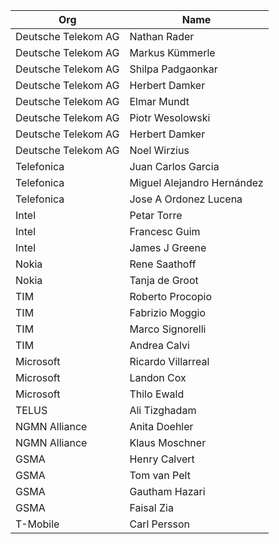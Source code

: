 
| Org                    | Name                                                |
| -----------------------| ----------------------------------------------------|
| Deutsche Telekom AG   | Nathan Rader|
| Deutsche Telekom AG   | Markus Kümmerle |
| Deutsche Telekom AG   | Shilpa Padgaonkar |
| Deutsche Telekom AG   | Herbert Damker |
| Deutsche Telekom AG   | Elmar Mundt |
| Deutsche Telekom AG   | Piotr Wesolowski |
| Deutsche Telekom AG   | Herbert Damker |
| Deutsche Telekom AG   | Noel Wirzius |
| Telefonica   | Juan Carlos Garcia |
| Telefonica   | Miguel Alejandro Hernández |
| Telefonica   | Jose A Ordonez Lucena |
| Intel | Petar Torre |
| Intel | Francesc Guim |
| Intel | James J Greene |
| Nokia | Rene Saathoff |
| Nokia | Tanja de Groot |
| TIM | Roberto Procopio |
| TIM | Fabrizio Moggio |
| TIM | Marco Signorelli |
| TIM | Andrea Calvi |
| Microsoft | Ricardo Villarreal |
| Microsoft | Landon Cox |
| Microsoft | Thilo Ewald |
| TELUS | Ali Tizghadam |
| NGMN Alliance | Anita Doehler |
| NGMN Alliance | Klaus Moschner |
| GSMA | Henry Calvert |
| GSMA | Tom van Pelt |
| GSMA | Gautham Hazari |
| GSMA | Faisal Zia |
| T-Mobile | Carl Persson |

